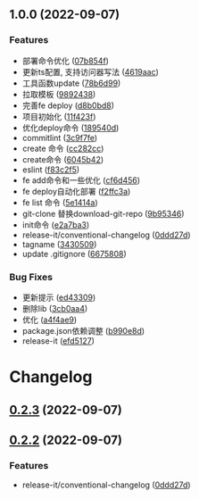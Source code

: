 

## 1.0.0 (2022-09-07)


### Features

* 部署命令优化 ([07b854f](https://github.com/luozyiii/fe-cli/commit/07b854f4f91bfddb5f4156d869e20f9f5e33b7cb))
* 更新ts配置, 支持访问器写法 ([4619aac](https://github.com/luozyiii/fe-cli/commit/4619aac39d4fb5005b4fd077942d41f4b6aa2dd6))
* 工具函数update ([78b6d99](https://github.com/luozyiii/fe-cli/commit/78b6d9908258e07d9724be8576b877224dc74c86))
* 拉取模板 ([9892438](https://github.com/luozyiii/fe-cli/commit/9892438a02bcad71010fa03e2ebc3919e5ecb3b4))
* 完善fe deploy ([d8b0bd8](https://github.com/luozyiii/fe-cli/commit/d8b0bd8c140e3643867fd5e786d64e57a71effbb))
* 项目初始化 ([11f423f](https://github.com/luozyiii/fe-cli/commit/11f423f6e6db726dd5e81f6ef3cd022a2b02055c))
* 优化deploy命令 ([189540d](https://github.com/luozyiii/fe-cli/commit/189540d2b7847de4968ee89a15bfbdedf899a78e))
* commitlint ([3c9f7fe](https://github.com/luozyiii/fe-cli/commit/3c9f7fe15a9603e14bad8e3c70625d2d6cff27a6))
* create 命令 ([cc282cc](https://github.com/luozyiii/fe-cli/commit/cc282cc5075af10a2d97a15ea7aeadd9ead8c212))
* create命令 ([6045b42](https://github.com/luozyiii/fe-cli/commit/6045b42e284540e2144a05026ead7e79f60a12c2))
* eslint ([f83c2f5](https://github.com/luozyiii/fe-cli/commit/f83c2f5256fc3fa6998c78138367e7e0e2e97e24))
* fe add命令和一些优化 ([cf6d456](https://github.com/luozyiii/fe-cli/commit/cf6d4560d89818f89fd0fd963cc9d25699a8bd2c))
* fe deploy自动化部署 ([f2ffc3a](https://github.com/luozyiii/fe-cli/commit/f2ffc3ad528dead4e40272de189518fe34123920))
* fe list 命令 ([5e1414a](https://github.com/luozyiii/fe-cli/commit/5e1414a39388176333a1bfa98496493d6605fa1f))
* git-clone 替换download-git-repo ([9b95346](https://github.com/luozyiii/fe-cli/commit/9b953466a514acb22ffa85961cacde541fb3db64))
* init命令 ([e2a7ba3](https://github.com/luozyiii/fe-cli/commit/e2a7ba333f5c9b3c326e90858e0de001ee7dc28b))
* release-it/conventional-changelog ([0ddd27d](https://github.com/luozyiii/fe-cli/commit/0ddd27d2744c10ce250867dde23aa455248335e1))
* tagname ([3430509](https://github.com/luozyiii/fe-cli/commit/343050937375363345a03d259f0eb34fef00bd2c))
* update .gitignore ([6675808](https://github.com/luozyiii/fe-cli/commit/66758085c4b9d322673536dcb78c15f24e9a46d5))


### Bug Fixes

* 更新提示 ([ed43309](https://github.com/luozyiii/fe-cli/commit/ed43309c29493a233f5d4481320c35ac148682bb))
* 删除lib ([3cb0aa4](https://github.com/luozyiii/fe-cli/commit/3cb0aa4775b778e481be3c60c881c02cf93b420b))
* 优化 ([a4f4ae9](https://github.com/luozyiii/fe-cli/commit/a4f4ae943c9392f005aa466adb676ac04b87cb0e))
* package.json依赖调整 ([b990e8d](https://github.com/luozyiii/fe-cli/commit/b990e8df6760cd8a2ff964bcbc23fd7e8d7f459b))
* release-it ([efd5127](https://github.com/luozyiii/fe-cli/commit/efd5127b54d2f2a57812232c8c6c8284b29e73bd))

# Changelog

## [0.2.3](https://github.com/luozyiii/fe-cli/compare/release_v0.2.2...release_v0.2.3) (2022-09-07)

## [0.2.2](https://github.com/luozyiii/fe-cli/compare/release_v0.2.1...release_v0.2.2) (2022-09-07)


### Features

* release-it/conventional-changelog ([0ddd27d](https://github.com/luozyiii/fe-cli/commit/0ddd27d2744c10ce250867dde23aa455248335e1))